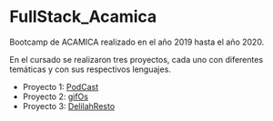# FullStack_Acamica

Bootcamp de ACAMICA realizado en el año 2019 hasta el año 2020.

En el cursado se realizaron tres proyectos, cada uno con diferentes temáticas y con sus respectivos lenguajes.


 - Proyecto 1: [PodCast](ithub.com/megagringa/FullStack_Acamica/blob/main/PodcastJPL/podcastjpl.html) 
 - Proyecto 2: [gifOs](https://github.com/megagringa/FullStack_Acamica/blob/main/gifOS/gifos.html)
 - Proyecto 3: [DelilahResto](https://github.com/megagringa/FullStack_Acamica/tree/main/DelilahResto)
